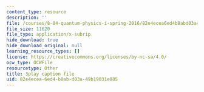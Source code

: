 ```yaml
---
content_type: resource
description: ''
file: /courses/8-04-quantum-physics-i-spring-2016/82e4ecea6ed4b8abd03a49b19031e085_YdtHAIh-kas.srt
file_size: 11620
file_type: application/x-subrip
hide_download: true
hide_download_original: null
learning_resource_types: []
license: https://creativecommons.org/licenses/by-nc-sa/4.0/
ocw_type: OCWFile
resourcetype: Other
title: 3play caption file
uid: 82e4ecea-6ed4-b8ab-d03a-49b19031e085
---
```

